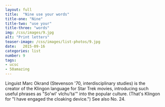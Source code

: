 ```yaml
---
layout: full
title:  "Nine use your words"
title-one: "Nine"
title-two: "use your"
title-three: "words"
img: /css/images/9.jpg
alt: "Print letters"
teaser-image: /css/images/list-photos/9.jpg
date:   2015-09-16
categories: list
number: 9
tags:
- ucsc
- 50amazing
---
```

Linguist Marc Okrand (Stevenson '70, interdisciplinary studies) is the creator of the Klingon language for Star Trek movies, introducing such useful phrases as "So'wI' vIchu'ta'" into the popular culture. (That's Klingon for "I have engaged the cloaking device.") See also No. 24.